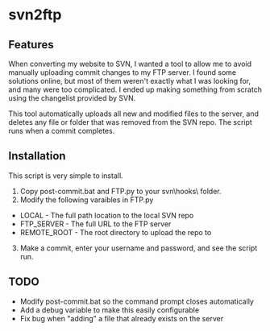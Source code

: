 svn2ftp
=======
## Features
When converting my website to SVN, I wanted a tool to allow me to avoid manually
uploading commit changes to my FTP server. I found some solutions online, but most of
them weren't exactly what I was looking for, and many were too complicated.
I ended up making something from scratch using the changelist provided by SVN.

This tool automatically uploads all new and modified files to the server, and deletes
any file or folder that was removed from the SVN repo. The script runs when a commit completes.

## Installation
This script is very simple to install.

1. Copy post-commit.bat and FTP.py to your svn\hooks\ folder.
2. Modify the following varaibles in FTP.py
 - LOCAL        - The full path location to the local SVN repo
 - FTP_SERVER   - The full URL to the FTP server
 - REMOTE_ROOT  - The root directory to upload the repo to
3. Make a commit, enter your username and password, and see the script run.

## TODO
- Modify post-commit.bat so the command prompt closes automatically
 - Add a debug variable to make this easily configurable
- Fix bug when "adding" a file that already exists on the server